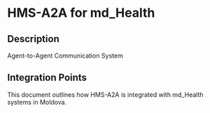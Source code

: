 # HMS-A2A for md_Health

## Description

Agent-to-Agent Communication System

## Integration Points

This document outlines how HMS-A2A is integrated with md_Health systems in Moldova.
